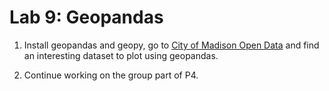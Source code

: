 # Lab 9: Geopandas

1. Install geopandas and geopy, go to [City of Madison Open Data](https://data-cityofmadison.opendata.arcgis.com/) and find an interesting dataset to plot using geopandas.

2. Continue working on the group part of P4.